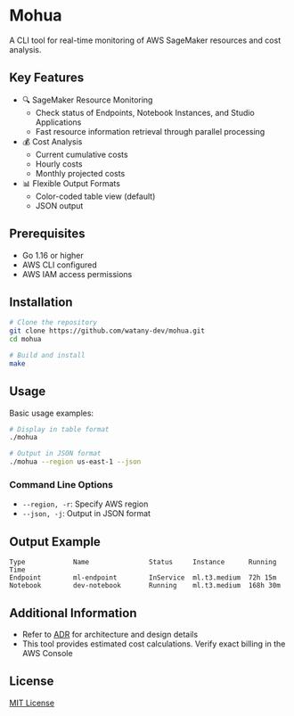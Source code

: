 # Mohua

A CLI tool for real-time monitoring of AWS SageMaker resources and cost analysis.

## Key Features

- 🔍 SageMaker Resource Monitoring
  - Check status of Endpoints, Notebook Instances, and Studio Applications
  - Fast resource information retrieval through parallel processing
- 💰 Cost Analysis
  - Current cumulative costs
  - Hourly costs
  - Monthly projected costs
- 📊 Flexible Output Formats
  - Color-coded table view (default)
  - JSON output

## Prerequisites

- Go 1.16 or higher
- AWS CLI configured
- AWS IAM access permissions

## Installation

```bash
# Clone the repository
git clone https://github.com/watany-dev/mohua.git
cd mohua

# Build and install
make
```

## Usage

Basic usage examples:

```bash
# Display in table format
./mohua

# Output in JSON format
./mohua --region us-east-1 --json
```

### Command Line Options

- `--region, -r`: Specify AWS region
- `--json, -j`: Output in JSON format

## Output Example

```text
Type            Name               Status     Instance      Running Time
Endpoint        ml-endpoint        InService  ml.t3.medium  72h 15m 
Notebook        dev-notebook       Running    ml.t3.medium  168h 30m
```

## Additional Information

- Refer to [ADR](docs/adr/) for architecture and design details
- This tool provides estimated cost calculations. Verify exact billing in the AWS Console

## License

[MIT License](LICENSE)
